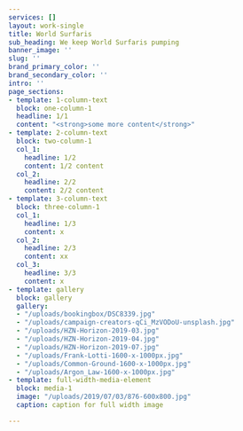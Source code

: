 ```yaml
---
services: []
layout: work-single
title: World Surfaris
sub_heading: We keep World Surfaris pumping
banner_image: ''
slug: ''
brand_primary_color: ''
brand_secondary_color: ''
intro: ''
page_sections:
- template: 1-column-text
  block: one-column-1
  headline: 1/1
  content: "<strong>some more content</strong>"
- template: 2-column-text
  block: two-column-1
  col_1:
    headline: 1/2
    content: 1/2 content
  col_2:
    headline: 2/2
    content: 2/2 content
- template: 3-column-text
  block: three-column-1
  col_1:
    headline: 1/3
    content: x
  col_2:
    headline: 2/3
    content: xx
  col_3:
    headline: 3/3
    content: x
- template: gallery
  block: gallery
  gallery:
  - "/uploads/bookingbox/DSC8339.jpg"
  - "/uploads/campaign-creators-qCi_MzVODoU-unsplash.jpg"
  - "/uploads/HZN-Horizon-2019-03.jpg"
  - "/uploads/HZN-Horizon-2019-04.jpg"
  - "/uploads/HZN-Horizon-2019-07.jpg"
  - "/uploads/Frank-Lotti-1600-x-1000px.jpg"
  - "/uploads/Common-Ground-1600-x-1000px.jpg"
  - "/uploads/Argon_Law-1600-x-1000px.jpg"
- template: full-width-media-element
  block: media-1
  image: "/uploads/2019/07/03/876-600x800.jpg"
  caption: caption for full width image

---
```

